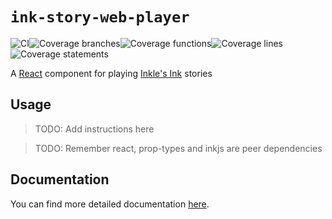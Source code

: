 # `ink-story-web-player`

![CI](https://github.com/FranciscoFornell/MIST/workflows/CI/badge.svg)![Coverage branches](https://franciscofornell.github.io/MIST/ink-story-web-player/badges/badge-branches.svg)![Coverage functions](https://franciscofornell.github.io/MIST/ink-story-web-player/badges/badge-functions.svg)![Coverage lines](https://franciscofornell.github.io/MIST/ink-story-web-player/badges/badge-lines.svg)![Coverage statements](https://franciscofornell.github.io/MIST/ink-story-web-player/badges/badge-statements.svg)

A [React](https://es.reactjs.org/) component for playing [Inkle's Ink](https://www.inklestudios.com/ink/) stories

## Usage

> TODO: Add instructions here

> TODO: Remember react, prop-types and inkjs are peer dependencies

## Documentation

You can find more detailed documentation [here](https://franciscofornell.github.io/MIST/ink-story-web-player/latest).
